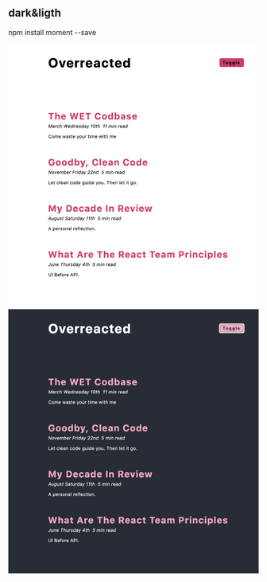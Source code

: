 ## dark&ligth

npm install moment --save

![img](./src/assets/img.png)
![img](./src/assets/img2.png)